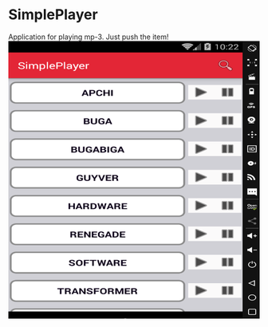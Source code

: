 # SimplePlayer
Application for playing mp-3. Just push the item!
![alt text](Рисунок1.png "List of Tracks")
